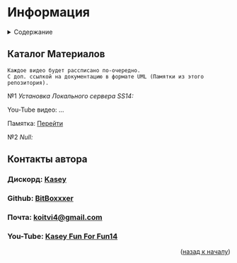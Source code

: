 <a id="readme-top"></a>
# Информация
<!-- TABLE OF CONTENTS -->
<details>
  <summary>Содержание</summary>
  <ol>
	<li>
	  <a href="#getting-started">Материал Автора</a>
	</li>
	<li><a href="#contact">Контакты автора</a></li>
  </ol>
</details>

<a id="getting-started"></a>

## Каталог Материалов

```
Каждое видео будет рассписано по-очередно.
С доп. ссылкой на документацию в формате UML (Памятки из этого репозитория).
```
№1 *Установка Локального сервера SS14:*

You-Tube видео: ...

Памятка: [Перейти](https://github.com/BitBoxxxer/SS14_Info_UML/blob/master/SS14_UML(Памятка%20об%20установке%20локал.%20серв.).drawio%20(2).png)

№2 *Null:*


<a id="contact"></a>
<!-- CONTACT -->
## Контакты автора

### Дискорд: [Kasey](https://discord.com/users/653279939511975936)
### Github: [BitBoxxxer](https://github.com/BitBoxxxer)
### Почта: koitvi4@gmail.com
### You-Tube: [Kasey Fun For Fun14](https://www.youtube.com/channel/UC93sm4Qz-ZXSwfAcwIQYTyw)
<p align="right">(<a href="#readme-top">назад к началу</a>)</p>
